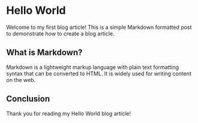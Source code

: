 # Hello World

Welcome to my first blog article! This is a simple Markdown formatted post to demonstrate how to create a blog article.

## What is Markdown?

Markdown is a lightweight markup language with plain text formatting syntax that can be converted to HTML. It is widely used for writing content on the web.

## Conclusion

Thank you for reading my Hello World blog article!